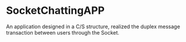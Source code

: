 # SocketChattingAPP
An application designed in a C/S structure, realized the duplex message transaction between users through the Socket.
